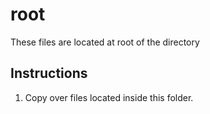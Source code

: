 # root

These files are located at root of the directory

## Instructions

1. Copy over files located inside this folder.

